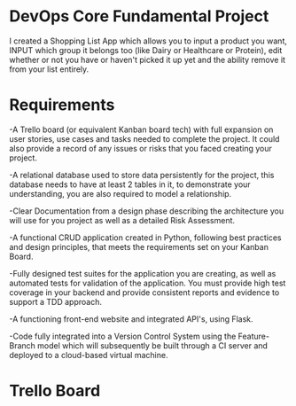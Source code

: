 # DevOps Core Fundamental Project
I created a Shopping List App which allows you to input a product you want, INPUT which group it belongs too (like Dairy or Healthcare or Protein), edit whether or not you have or haven't picked it up yet and the ability remove it from your list entirely. 

# Requirements
-A Trello board (or equivalent Kanban board tech) with full expansion on user stories, use cases and tasks needed to complete the project. It could also provide a record of any issues or risks that you faced creating your project.

-A relational database used to store data persistently for the project, this database needs to have at least 2 tables in it, to demonstrate your understanding, you are also required to model a relationship.

-Clear Documentation from a design phase describing the architecture you will use for you project as well as a detailed Risk Assessment.

-A functional CRUD application created in Python, following best practices and design principles, that meets the requirements set on your Kanban Board.

-Fully designed test suites for the application you are creating, as well as automated tests for validation of the application. You must provide high test coverage in your backend and provide consistent reports and evidence to support a TDD approach.

-A functioning front-end website and integrated API's, using Flask.

-Code fully integrated into a Version Control System using the Feature-Branch model which will subsequently be built through a CI server and deployed to a cloud-based virtual machine.

# Trello Board
